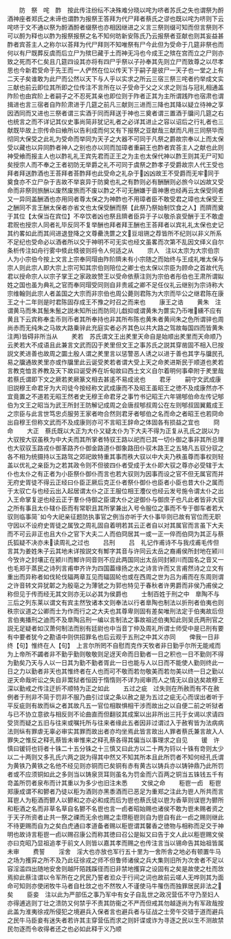 <!-- { "loadSidebar": true } -->
　　防　祭　咤　酢　按此传注纷纭不决殊难分晓以咤为哜者苏氏之失也谓祭为酹酒神座者郑氏之未谛也谓酢为报祭王答拜为代尸拜者蔡氏之谬也既以咤为哜则下云咤哜于文不通以祭为酹酒酹者缀祭也亦相因继进之义言三祭则缀可知而但言祭则不可以酹为释也以酢为报祭报祭之名不知何昉新安陈氏乃云报祭者亚献也则其妄益甚酢者宾荅主人之称尔以荅拜为代尸拜则不知唯祭有尸今此但为受命于几筵非祭也而何以有尸既葬反虞而后立尸为殡巳藏于土而神无冯也今成王之殡在宫而立之尸则亦致之死而不仁矣且几筵四设其亦将有四尸乎祭以子孙奉其先则立尸而致尊之以尽孝思也今新君受命于先王而一人俨然在位以传天下于嗣子是彼尸一天子也一堂之上有二天子矣谁敢为此尸而公然以天下与人乎以实求之所云三宿三祭三咤者约举成文实三献也前云即位其所即之位传注不言所在以子受命于父之义求之则当与冠礼相通盖阼阶也由宾阶上者嗣子之不忍死其亲也即位则于阼者正其为主所谓践阼也宿肃也谓揖进也言三宿者自阼阶肃进于几筵之前凡三献则三进而三降也其降以疑立待神之享因洒同而又进也三祭者谓三实酒于同而拜送于神也三奠者谓三置酒于牖问几筵之右也统言之而不详记其仪史事尚简非犹记礼者之必详其进止之容以诏后之行礼者也三献既毕故上宗传命曰飨所以告利成而何又有下报祭之亚献哉三献而凡用三同祭毕而彻同大保受之此礼为受命而举同为天子之大器不可同于凡祭之爵故宗奉以上而太保受以藏也以异同酢者神人之别也亦以同而加璋者重嗣王也酢者宾荅主人之献也此则神受飨而报主人也以酢礼礼王宾先君而正王之为主也太保代神以酢王则其无尸可知矣授宗人而不奉之王者初防无举爵之礼不可同于虞祭之酢孝子受爵故宗人代王受也拜者拜送酢酒也王荅拜者荅酢拜也此受命之礼杂于凶凶故王不受爵而无牢同于奠食亦不立尸杂于吉故不举哀异于防奠也礼之有酢则必有酬酬则必旅今以凶故又受命而非祭则旅酬以废然废旅而不废以酢之不可无酬嫌于啬神惠也经再云太保受同者又一异同盖酬酒也亦用同者尊太保之为神酢也不用璋者臣不敢受君之璋也太保受王之酬同不言王酬太保者亦省文也太保受酬而祭【此祭乃祭始制饮食之人】而隮而奠于其位【太保当在宾位】不卒饮者凶也祭且隮者臣异于子以敬杀哀受酬于王不敢虚君贶也授宗人同者礼毕反同不复举酬也拜者拜王酬也王荅拜者以宾礼礼太保也史记其约畧如此而其间进退登降之文尊罍洗篚之文豆俎铏之荐皆所不纪则以非义所系不足纪也受命必以酒者所以交于神明不可无实也经文虽畧而次第不乱因文绎义自尔条析传注如舟行雾中倐此倐彼则将令人何适之从
　　宗人　注以太宗为大宗伯宗人为小宗伯今按上文言上宗奉同瑁由阼阶隮未有小宗随之而始终与王成礼唯太保与宗人则此宗人即大宗上宗可知其宗伯则陪位之卿士也太保以宗臣为顾命之首故代先君以授命宗人以宗子掌王之家政故赞王以受命依蔡注则为宗伯者彤伯也王肃所谓姒姓之国也虽为典礼之官而奉同瑁受同则自非贵戚之卿不足任仪礼云继别为宗诗称大宗维翰则此宗人者盖国之大宗而非宗伯也周公薨则君陈为大宗而毕公之继君陈在康王之十二年则是时君陈固存成王不豫之时召之而来也
　　康王之诰
　　黄朱　注谓黄马而朱其鬛朱鬛之説未知所出而防同儿戱抑或谓黄朱为篚实乃币唯纁不应有黄且下云宾称奉圭币则币者其所奉持也非其所布陈也黄朱者黄间朱之色所谓骍也周尚赤而无纯朱之马故大路乗骍此充庭实者必齐其色以共大路之驾故每国四而皆黄朱注两皆碍非所当从
　　羑若　苏氏谓文王出羑里天命自是始顺出羑里而天命顺乃云羑若大不成语且此兼言文武而囚于羑里但文王之事苏氏之説其穿凿固不相入巳按説文羑进善也故周之圜土殷人谓之羑里言以惩警恶人诱之以进于善也其字与牖民孔易之牖通故羑里亦或作牖里此云诞受羑若者谓大受上天之命羑进斯民于顺道也羑若言教克恤言养教及天下故曰诞受养在圻甸故曰西土文义自尔着明何事牵附于羑里哉若蔡氏谓即下文之厥若羑厥篆文相去甚逺不易成讹也
　　君牙
　　嗣守文武成康　旧説穆王命君牙为大司徒今按经称文武成康而不及昭王虽昭王之徳不及成康然亦不宜竟置之不道若无昭王然者史无穆王命君牙之事竹书记昭王六年锡郇伯命左传记郇伯为文王之昭当为武王所封王防解记成周之会唐叔郇叔周公在左则郇叔固翼戴成王之宗臣与此言世笃忠贞服劳王家者吻合然则君牙者郇伯之名而命之者昭王也若冏命出自穆王但称文武而不及成康则亦可不言昭王辞命之体固各有损益之宜也
　　冏命
　　大正　蔡氏既以大正为大仆又疑太仆为下大夫不得为正复从孔氏之説以为大驭按大驭虽秩为中大夫而其所掌者特驭王路以祀而已其一切仆御之事非其所总理也大驭驭玉路戎仆御革路齐仆御金路道仆御象路田仆驭木路王之五辂凡五驭分驭之各不相为统摄持以玉路驾之郊祀故特重其事而秩大驭以中大夫乃秩虽尊而事权则轻盖以优礼之亲臣为之若其政令则不但彼四仆者受成于太仆即大驭之尊亦必受辖于太仆也太仆之有正者为小臣祭仆御仆而言也若大驭则为因事而设之官不但无属官而并无府史胥徒不得云正经曰仆臣正厥后克正仆者祭仆御仆也臣者小臣也昔大仆之属而于太驭亡与也经云出入起居谓太仆之正王服位相王灋仪也经云发号施令谓太仆之出入王命掌复逆也经云正于羣仆侍御之臣谓大仆之逆御仆与御庶子也凡此者皆非大驭之所有事且太仆辖仆臣而有常职且其所掌兼出入号令服位之事而不专于御车者若大驭则临事简如今大祀亲征题防执事官之例当亦听于大仆事毕则已故有官位而无职守因以不设府史胥徒之属攷之周礼固自着明若其云正者自以对其属官而言虽下大夫而不可云非正也且大仆之官下大夫二人而伯冏居其一或一正一倅而伯冏为其正与蔡氏狐疑不决亦未读周礼之过也
　　吕刑
　　吕　礼记作甫诗不与我戍甫毛传但言其为姜姓朱子云其地未详按説文有鄦字其音与许同云太岳之裔甫侯所封地在颍川今攷许之封壤正在颍川而鄦许同音则不应此两国同出太岳同封颍川而国名之音又一也毛郑于蒸民之诗列言甫申齐许为四国葢缘扬之水之诗言许而又言甫然诗之立文有重出而异称者如伐轮伐辐两章互见而辐固轮也或在西周之世为吕为甫而在东周则谓之许音转文异犹郼之为殷亳之为薄虢之为郭也特见于春秋者许男爵而非侯乃甫侯之称但见于传而经无其文则亦无以必其为侯爵也
　　士制百姓于刑之中　臯陶不与三后之列东莱以谓文有宾主然攷诸本文则奉法以行者臯陶也制法以折刑者伯夷也则秩宗议道之公卿而士为作而行之之大夫也其尊卑则固有差矣唯刑法定于伯夷故后但言伯夷播刑之迪而不及臯陶吕刑一编以言制法之事故祖述伯夷知此则吴氏两刑官之説无足疑者如汉萧何制法而别有廷尉也中当音丁仲及周礼所谓士师受中是已刑有要有中要者犹今之勘语中则供招罪名也后云观于五刑之中其义亦同
　　俾我一日非终【句】惟终在人【句】　上言尔所罔不自慰而克作天牧者非日勤乎尔所无能戒而为上帝所不蠲者非不勤乎勤则敬敬则足迓天命而日勤者一日之积也一日不勤则不得为勤矣乃天与人以一日其为勤不勤者胥此一日也能与人以日而不能使人勤则终此一日之力以勤者非天也其惟终者在人也而可不敬而若勿敬美而若勿美以终一日之勤以逆天命哉听讼之失自非鬻狱者恒因于惰惰则不详为阅审而人之情无以自达矣故穆王深以勤戒之传注迂折不顺特为正之如此
　　五过之疵　过失则在所赦而有不在赦例者于刑非不简于罚非不服乃曲引过误之条以赦之是为五过之疵无心而误出者听于平反疵则有故而纵之者其故凡五一官位相聫惧相干涉而故出之以自便二前之听狱者与已不协立意欲与相反则不论曲直而但翻驳其成案以出非所出三托于女谒以求请四受货而疑之五旧与往来或嘱托所与往来者缘此五者因非过谓过入于赦宥皆为法病病法则纵有罪虐无辜必审实其罪而故出者亦均坐焉此皆言故出人罪者蔡氏兼言故入人罪失之惟反之释孔蔡皆未审惟来之释孔蔡各得其偏当以事理求之自见
　　锾　许慎曰锾锊也锊者十铢二十五分铢之十三慎又曰此方以二十两为锊以十铢有竒则太少以二十两则又多孔氏六两之説为得其中然又不知其所本且此所罚者不知何经孔氏谓为黄铁乃黄铁之名他不经见则亦铜而已矣铜有赤有黄古以铸兵亦以铸钟鼎乃此所罚者或不应须铜如此之多则当以铸泉货耳则虽名为罚金而六百两之铜当五铢钱五千有竒盖所罚者泉布而计其重以为多少也旧注未悉
　　文侯之命
　　秬鬯一卣　秬鬯郑康成谓不和鬰者乃徒以秬为酒则亦黑黍酒而已恶足为重郑之注此为鬯人所共而言耳鬯人为秬酒而鬰人以鬰和之亦必和成而后为鬯也蔡氏徒以鬯为香草则误鬯为鬰所和秬酒之名而非草名草自名鬰不名鬯也言一卣者昭始赐也诸侯不敢为鬯未赐者资之于天子所资者止共一祭之祼而无余也赐之圭瓒秬鬯则自为鬯自有此一卣之赐则继此不待更赐而自为之矣白虎通曰孝道备者赐以秬鬯谓其馨香之徳物与相称而足交于神明也故诗言秬鬯一卣以赐召康公而称其徳曰召公是姒又曰告于文人此以秬鬯赐文侯亦曰克昭乃显祖追孝于前文人则皆以嘉其孝而赐之也传注言当以锡命告其始祖皆属未审
　　费誓
　　淫舍　淫大也亦放也军行五十里为一舍所舎之地必有顿置牛马之场为擭穽之所不及乃此征徐戎之师不但鲁师诸侯之兵大集则旧所为次舍者不足以容淫滥四出随地安舍则越阡陌践蹊径而旧非禁地擭穽之设固有之矣是故使之杜而敜焉抑此蔡注谓以令军所在之凥民乃誓者涖众于行间之词也故前云嗟人无哗则其为面命可知则亦使闭牧牛马者自杜敜之也不然牧人不谨使马牛罹伤而独罪居民非法之矣
　　臣妾　注以此为严部伍之事乃军中有女子自乱世之政况营伍不守乃至妇人亦得逋逃则丁壮之溃防又何禁乎不责其防衞之不严而但戒其勿越逐尚为有军政哉按此盖为淮夷徐戎所侵犯之境避兵入保者言也避兵者与征战之士旁午交错于道而避兵之民牛马臣妾有迷失者若许其主穿营伍而求之则奸谍或诈为寻逐之民以生不测故禁民勿逐而令收得者还之也必如此释于义乃顺
